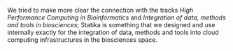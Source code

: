 We tried to make more clear the connection with the tracks _High Performance Computing in Bioinformatics_ and _Integration of data, methods and tools in biosciences_; Statika is something that we designed and use internally exactly for the integration of data, methods and tools into cloud computing infrastructures in the biosciences space.